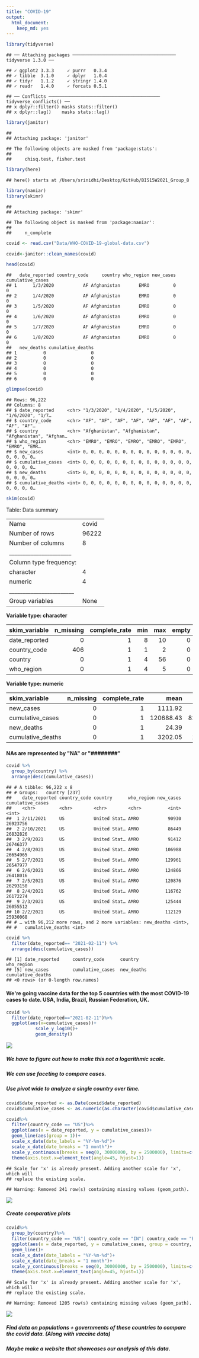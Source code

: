 ```yaml
---
title: "COVID-19"
output: 
  html_document: 
    keep_md: yes
---
```




```r
library(tidyverse)
```

```
## ── Attaching packages ─────────────────────────────────────── tidyverse 1.3.0 ──
```

```
## ✓ ggplot2 3.3.3     ✓ purrr   0.3.4
## ✓ tibble  3.1.0     ✓ dplyr   1.0.4
## ✓ tidyr   1.1.2     ✓ stringr 1.4.0
## ✓ readr   1.4.0     ✓ forcats 0.5.1
```

```
## ── Conflicts ────────────────────────────────────────── tidyverse_conflicts() ──
## x dplyr::filter() masks stats::filter()
## x dplyr::lag()    masks stats::lag()
```

```r
library(janitor)
```

```
## 
## Attaching package: 'janitor'
```

```
## The following objects are masked from 'package:stats':
## 
##     chisq.test, fisher.test
```

```r
library(here)
```

```
## here() starts at /Users/srinidhi/Desktop/GitHub/BIS15W2021_Group_8
```

```r
library(naniar)
library(skimr)
```

```
## 
## Attaching package: 'skimr'
```

```
## The following object is masked from 'package:naniar':
## 
##     n_complete
```




```r
covid <- read.csv("Data/WHO-COVID-19-global-data.csv")
```


```r
covid<-janitor::clean_names(covid)
```


```r
head(covid)
```

```
##   date_reported country_code     country who_region new_cases cumulative_cases
## 1      1/3/2020           AF Afghanistan       EMRO         0                0
## 2      1/4/2020           AF Afghanistan       EMRO         0                0
## 3      1/5/2020           AF Afghanistan       EMRO         0                0
## 4      1/6/2020           AF Afghanistan       EMRO         0                0
## 5      1/7/2020           AF Afghanistan       EMRO         0                0
## 6      1/8/2020           AF Afghanistan       EMRO         0                0
##   new_deaths cumulative_deaths
## 1          0                 0
## 2          0                 0
## 3          0                 0
## 4          0                 0
## 5          0                 0
## 6          0                 0
```

```r
glimpse(covid)
```

```
## Rows: 96,222
## Columns: 8
## $ date_reported     <chr> "1/3/2020", "1/4/2020", "1/5/2020", "1/6/2020", "1/7…
## $ country_code      <chr> "AF", "AF", "AF", "AF", "AF", "AF", "AF", "AF", "AF"…
## $ country           <chr> "Afghanistan", "Afghanistan", "Afghanistan", "Afghan…
## $ who_region        <chr> "EMRO", "EMRO", "EMRO", "EMRO", "EMRO", "EMRO", "EMR…
## $ new_cases         <int> 0, 0, 0, 0, 0, 0, 0, 0, 0, 0, 0, 0, 0, 0, 0, 0, 0, 0…
## $ cumulative_cases  <int> 0, 0, 0, 0, 0, 0, 0, 0, 0, 0, 0, 0, 0, 0, 0, 0, 0, 0…
## $ new_deaths        <int> 0, 0, 0, 0, 0, 0, 0, 0, 0, 0, 0, 0, 0, 0, 0, 0, 0, 0…
## $ cumulative_deaths <int> 0, 0, 0, 0, 0, 0, 0, 0, 0, 0, 0, 0, 0, 0, 0, 0, 0, 0…
```

```r
skim(covid)
```


Table: Data summary

|                         |      |
|:------------------------|:-----|
|Name                     |covid |
|Number of rows           |96222 |
|Number of columns        |8     |
|_______________________  |      |
|Column type frequency:   |      |
|character                |4     |
|numeric                  |4     |
|________________________ |      |
|Group variables          |None  |


**Variable type: character**

|skim_variable | n_missing| complete_rate| min| max| empty| n_unique| whitespace|
|:-------------|---------:|-------------:|---:|---:|-----:|--------:|----------:|
|date_reported |         0|             1|   8|  10|     0|      406|          0|
|country_code  |       406|             1|   1|   2|     0|      236|        406|
|country       |         0|             1|   4|  56|     0|      237|          0|
|who_region    |         0|             1|   4|   5|     0|        7|          0|


**Variable type: numeric**

|skim_variable     | n_missing| complete_rate|      mean|        sd|     p0| p25| p50|      p75|     p100|hist  |
|:-----------------|---------:|-------------:|---------:|---------:|------:|---:|---:|--------:|--------:|:-----|
|new_cases         |         0|             1|   1111.92|   7525.43| -32952|   0|   3|   172.00|   402270|▇▁▁▁▁ |
|cumulative_cases  |         0|             1| 120688.43| 827691.39|      0|   5| 864| 16985.75| 26923756|▇▁▁▁▁ |
|new_deaths        |         0|             1|     24.39|    140.32|   -514|   0|   0|     3.00|     6409|▇▁▁▁▁ |
|cumulative_deaths |         0|             1|   3202.05|  17806.41|      0|   0|  14|   316.75|   464412|▇▁▁▁▁ |
#### NAs are represented by "NA" or "########"




```r
covid %>% 
  group_by(country) %>% 
  arrange(desc(cumulative_cases))
```

```
## # A tibble: 96,222 x 8
## # Groups:   country [237]
##    date_reported country_code country      who_region new_cases cumulative_cases
##    <chr>         <chr>        <chr>        <chr>          <int>            <int>
##  1 2/11/2021     US           United Stat… AMRO           90930         26923756
##  2 2/10/2021     US           United Stat… AMRO           86449         26832826
##  3 2/9/2021      US           United Stat… AMRO           91412         26746377
##  4 2/8/2021      US           United Stat… AMRO          106988         26654965
##  5 2/7/2021      US           United Stat… AMRO          129961         26547977
##  6 2/6/2021      US           United Stat… AMRO          124866         26418016
##  7 2/5/2021      US           United Stat… AMRO          120876         26293150
##  8 2/4/2021      US           United Stat… AMRO          116762         26172274
##  9 2/3/2021      US           United Stat… AMRO          125444         26055512
## 10 2/2/2021      US           United Stat… AMRO          112129         25930068
## # … with 96,212 more rows, and 2 more variables: new_deaths <int>,
## #   cumulative_deaths <int>
```

```r
covid %>% 
  filter(date_reported== "2021-02-11") %>% 
  arrange(desc(cumulative_cases))
```

```
## [1] date_reported     country_code      country           who_region       
## [5] new_cases         cumulative_cases  new_deaths        cumulative_deaths
## <0 rows> (or 0-length row.names)
```
#### We're going vaccine data for the top 5 countries with the most COVID-19 cases to date.  USA, India, Brazil, Russian Federation, UK.


```r
covid %>%
  filter(date_reported=="2021-02-11")%>%
  ggplot(aes(x=cumulative_cases))+
           scale_y_log10()+
           geom_density()
```

![](COVID-19_files/figure-html/unnamed-chunk-9-1.png)<!-- -->

##### We have to figure out how to make this not a logarithmic scale.

##### We can use faceting to compare cases.

##### Use pivot wide to analyze a single country over time.

```r
covid$date_reported <- as.Date(covid$date_reported)
covid$cumulative_cases <- as.numeric(as.character(covid$cumulative_cases))
```


```r
covid%>%
  filter(country_code == "US")%>%
  ggplot(aes(x = date_reported, y = cumulative_cases))+
  geom_line(aes(group = 1))+
  scale_x_date(date_labels = "%Y-%m-%d")+
  scale_x_date(date_breaks = "1 month")+
  scale_y_continuous(breaks = seq(0, 30000000, by = 2500000), limits=c(0, 30000000))+
  theme(axis.text.x=element_text(angle=45, hjust=1)) 
```

```
## Scale for 'x' is already present. Adding another scale for 'x', which will
## replace the existing scale.
```

```
## Warning: Removed 241 row(s) containing missing values (geom_path).
```

![](COVID-19_files/figure-html/unnamed-chunk-11-1.png)<!-- -->

##### Create comparative plots

```r
covid%>%
  group_by(country)%>%
  filter(country_code == "US"| country_code == "IN"| country_code == "BR"| country_code == "RU"| country_code == "GB")%>%
  ggplot(aes(x = date_reported, y = cumulative_cases, group = country, color = country))+
  geom_line()+
  scale_x_date(date_labels = "%Y-%m-%d")+
  scale_x_date(date_breaks = "1 month")+
  scale_y_continuous(breaks = seq(0, 30000000, by = 2500000), limits=c(0, 30000000))+
  theme(axis.text.x=element_text(angle=45, hjust=1)) 
```

```
## Scale for 'x' is already present. Adding another scale for 'x', which will
## replace the existing scale.
```

```
## Warning: Removed 1205 row(s) containing missing values (geom_path).
```

![](COVID-19_files/figure-html/unnamed-chunk-12-1.png)<!-- -->

##### Find data on populations + governments of these countries to compare the covid data. (Along with vaccine data)


##### Maybe make a website that showcases our analysis of this data.

